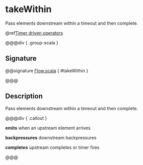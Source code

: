 # takeWithin

Pass elements downstream within a timeout and then complete.

@ref[Timer driven operators](../index.md#timer-driven-operators)

@@@div { .group-scala }

## Signature

@@signature [Flow.scala]($akka$/akka-stream/src/main/scala/akka/stream/scaladsl/Flow.scala) { #takeWithin }

@@@

## Description

Pass elements downstream within a timeout and then complete.


@@@div { .callout }

**emits** when an upstream element arrives

**backpressures** downstream backpressures

**completes** upstream completes or timer fires

@@@

